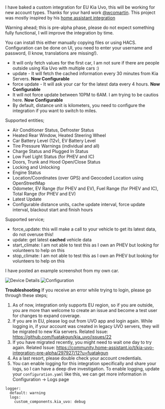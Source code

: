 I have baked a custom integration for EU Kia Uvo, this will be working for new account types. Thanks for your hard work [@wcomartin](https://github.com/wcomartin/kiauvo). This project was mostly inspired by his [home assistant integration](https://github.com/wcomartin/kia_uvo)

Warning ahead; this is pre-alpha phase, please do not expect something fully functional, I will improve the integration by time.

You can install this either manually copying files or using HACS. Configuration can be done on UI, you need to enter your username and password, (I know, translations are missing!). 

- It will only fetch values for the first car, I am not sure if there are people outside using Kia Uvo with multiple cars :)
- update - It will fetch the cached information every 30 minutes from Kia Servers. **Now Configurable**
- force update - It will ask your car for the latest data every 4 hours. **Now Configurable**
- It will not force update between 10PM to 6AM. I am trying to be cautios here. **Now Configurable**
- By default, distance unit is kilometers, you need to configure the integration if you want to switch to miles.

Supported entities;
- Air Conditioner Status, Defroster Status
- Heated Rear Window, Heated Steering Wheel
- Car Battery Level (12v), EV Battery Level
- Tire Pressure Warnings (individual and all)
- Charge Status and Plugged In Status
- Low Fuel Light Status (for PHEV and IC)
- Doors, Trunk and Hood Open/Close Status
- Locking and Unlocking
- Engine Status
- Location/Coordinates (over GPS) and Geocoded Location using OpenStreetMap
- Odometer, EV Range (for PHEV and EV), Fuel Range (for PHEV and IC), Total Range (for PHEV and EV)
- Latest Update
- Configurable distance units, cache update interval, force update interval, blackout start and finish hours

Supported service;
- force_update: this will make a call to your vehicle to get its latest data, do not overuse this!
- update: get latest **cached** vehicle data
- start_climate: I am not able to test this as I own an PHEV but looking for volunteers to help on this
- stop_climate: I am not able to test this as I own an PHEV but looking for volunteers to help on this

I have posted an example screenshot from my own car.

![Device Details](https://github.com/fuatakgun/kia_uvo/blob/master/Device%20Details.PNG?raw=true)
![Configuration](https://github.com/fuatakgun/kia_uvo/blob/master/Configuration.PNG?raw=true)

**Troubleshooting**
If you receive an error while trying to login, please go through these steps;
1. As of now, integration only supports EU region, so if you are outside, you are more than welcome to create an issue and become a test user for changes to expand coverage.
2. If you are in EU, please log out from UVO app and login again. While logging in, if your account was created in legacy UVO servers, they will be migrated to new Kia servers. Related Issue: https://github.com/fuatakgun/kia_uvo/issues/22
3. If you have migrated recently, you might need to wait one day to try again. Related Issue: https://community.home-assistant.io/t/kia-uvo-integration-pre-alpha/297927/12?u=fuatakgun
4. As a last resort, please double check your account credentials.
5. You can enable logging for this integration specifically and share your logs, so I can have a deep dive investigation. To enable logging, update your `configuration.yaml` like this, we can get more information in Configuration -> Logs page
```
logger:
  default: warning
  logs:
    custom_components.kia_uvo: debug
```
